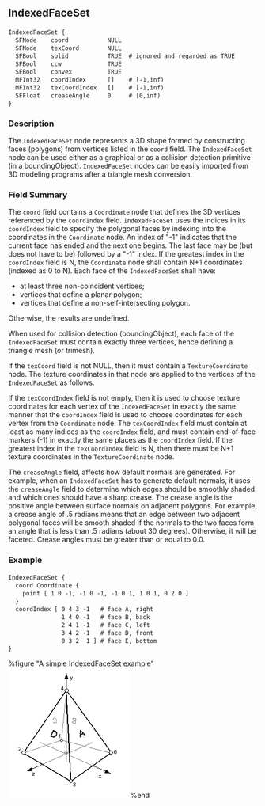 ## IndexedFaceSet

```
IndexedFaceSet {
  SFNode    coord           NULL
  SFNode    texCoord        NULL
  SFBool    solid           TRUE  # ignored and regarded as TRUE
  SFBool    ccw             TRUE
  SFBool    convex          TRUE
  MFInt32   coordIndex      []    # [-1,inf)
  MFInt32   texCoordIndex   []    # [-1,inf)
  SFFloat   creaseAngle     0     # [0,inf)
}
```

### Description

The `IndexedFaceSet` node represents a 3D shape formed by constructing faces
(polygons) from vertices listed in the `coord` field. The `IndexedFaceSet` node
can be used either as a graphical or as a collision detection primitive (in a
boundingObject). `IndexedFaceSet` nodes can be easily imported from 3D modeling
programs after a triangle mesh conversion.

### Field Summary

The `coord` field contains a `Coordinate` node that defines the 3D vertices
referenced by the `coordIndex` field. `IndexedFaceSet` uses the indices in its
`coordIndex` field to specify the polygonal faces by indexing into the
coordinates in the `Coordinate` node. An index of "-1" indicates that the
current face has ended and the next one begins. The last face may be (but does
not have to be) followed by a "-1" index. If the greatest index in the
`coordIndex` field is N, the `Coordinate` node shall contain N+1 coordinates
(indexed as 0 to N). Each face of the `IndexedFaceSet` shall have:

- at least three non-coincident vertices;
- vertices that define a planar polygon;
- vertices that define a non-self-intersecting polygon.

Otherwise, the results are undefined.

When used for collision detection (boundingObject), each face of the
`IndexedFaceSet` must contain exactly three vertices, hence defining a triangle
mesh (or trimesh).

If the `texCoord` field is not NULL, then it must contain a `TextureCoordinate`
node. The texture coordinates in that node are applied to the vertices of the
`IndexedFaceSet` as follows:

If the `texCoordIndex` field is not empty, then it is used to choose texture
coordinates for each vertex of the `IndexedFaceSet` in exactly the same manner
that the `coordIndex` field is used to choose coordinates for each vertex from
the `Coordinate` node. The `texCoordIndex` field must contain at least as many
indices as the `coordIndex` field, and must contain end-of-face markers (-1) in
exactly the same places as the `coordIndex` field. If the greatest index in the
`texCoordIndex` field is N, then there must be N+1 texture coordinates in the
`TextureCoordinate` node.

The `creaseAngle` field, affects how default normals are generated. For example,
when an `IndexedFaceSet` has to generate default normals, it uses the
`creaseAngle` field to determine which edges should be smoothly shaded and which
ones should have a sharp crease. The crease angle is the positive angle between
surface normals on adjacent polygons. For example, a crease angle of .5 radians
means that an edge between two adjacent polygonal faces will be smooth shaded if
the normals to the two faces form an angle that is less than .5 radians (about
30 degrees). Otherwise, it will be faceted. Crease angles must be greater than
or equal to 0.0.

### Example

```
IndexedFaceSet {
  coord Coordinate {
    point [ 1 0 -1, -1 0 -1, -1 0 1, 1 0 1, 0 2 0 ]
  }
  coordIndex [ 0 4 3 -1   # face A, right
               1 4 0 -1   # face B, back
               2 4 1 -1   # face C, left
               3 4 2 -1   # face D, front
               0 3 2  1 ] # face E, bottom
}
```

%figure "A simple IndexedFaceSet example"
![A simple IndexedFaceSet example](png/indexed_face_set.png)
%end

